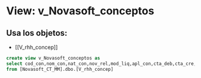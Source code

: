 # View: v_Novasoft_conceptos

## Usa los objetos:
- [[V_rhh_concep]]

```sql
create view v_Novasoft_conceptos as
select cod_con,nom_con,nat_con,nov_rel,mod_liq,apl_con,cta_deb,cta_cre,ter_deb,ter_cre,cod_bas
from [Novasoft_CT_MM].dbo.[V_rhh_concep]
```
